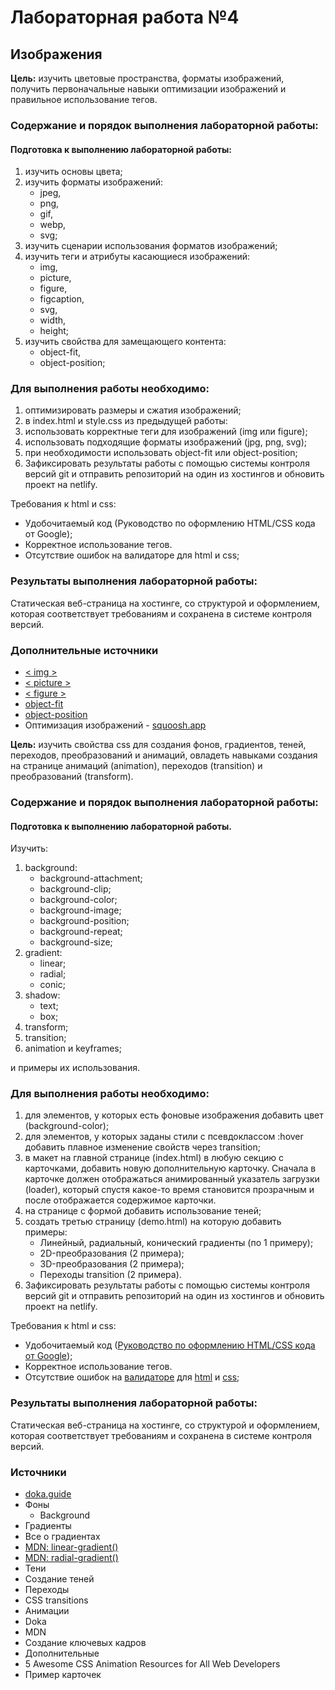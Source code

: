 # Лабораторная работа №4
## Изображения
**Цель:** изучить цветовые пространства, форматы изображений, получить первоначальные навыки оптимизации изображений и правильное использование тегов.

### Содержание и порядок выполнения лабораторной работы:
#### Подготовка к выполнению лабораторной работы:
1. изучить основы цвета;
2. изучить форматы изображений:
   - jpeg, 
   - png, 
   - gif, 
   - webp, 
   - svg;
3. изучить сценарии использования форматов изображений;
4. изучить теги и атрибуты касающиеся изображений:
   - img, 
   - picture,
   - figure,
   - figcaption,
   - svg,
   - width,
   - height; 
5. изучить свойства для замещающего контента:
   - object-fit,
   - object-position;

### Для выполнения работы необходимо:
1. оптимизировать размеры и сжатия изображений;
2. в index.html и style.css из предыдущей работы:
3. использовать корректные теги для изображений (img или figure);
4. использовать подходящие форматы изображений (jpg, png, svg);
5. при необходимости использовать object-fit или object-position; 
6. Зафиксировать результаты работы с помощью системы контроля версий git и отправить репозиторий на один из хостингов и обновить проект на netlify.
 
Требования к html и css:
- Удобочитаемый код (Руководство по оформлению HTML/CSS кода от Google);
- Корректное использование тегов.
- Отсутствие ошибок на валидаторе для html и css;
 
### Результаты выполнения лабораторной работы:
Статическая веб-страница на хостинге, со структурой и оформлением, которая соответствует требованиям и сохранена в системе контроля версий.

### Дополнительные источники
- [< img >](https://developer.mozilla.org/ru/docs/Web/HTML/Element/img)
- [< picture >](https://developer.mozilla.org/ru/docs/Web/HTML/Element/picture)
- [< figure >](https://developer.mozilla.org/ru/docs/Web/HTML/Element/figure)
- [object-fit](https://developer.mozilla.org/ru/docs/Web/CSS/object-fit)
- [object-position](https://developer.mozilla.org/ru/docs/Web/CSS/object-position)
- Оптимизация изображений - [squoosh.app](https://squoosh.app)

**Цель:** изучить свойства css для создания фонов, градиентов, теней, переходов, преобразований и анимаций, овладеть навыками создания на странице анимаций (animation), переходов (transition) и преобразований (transform).
### Содержание и порядок выполнения лабораторной работы:
#### Подготовка к выполнению лабораторной работы. 
Изучить:
1. background:
   - background-attachment;
   - background-clip;
   - background-color;
   - background-image;
   - background-position;
   - background-repeat;
   - background-size;
2. gradient:
   - linear;
   - radial;
   - conic;
3. shadow:
   - text;
   - box;
4. transform;
5. transition;
6. animation и keyframes;

и примеры их использования.
   
### Для выполнения работы необходимо:
   1. для элементов, у которых есть фоновые изображения добавить цвет (background-color);
   2. для элементов, у которых заданы стили с псевдоклассом :hover добавить плавное изменение свойств через transition;
   3. в макет на главной странице (index.html) в любую секцию с карточками, добавить новую дополнительную карточку. Сначала в карточке должен отображаться анимированный указатель загрузки (loader), который спустя какое-то время становится прозрачным и после отображается содержимое карточки.
   4. на странице с формой добавить использование теней;
   5. создать третью страницу (demo.html) на которую добавить примеры:
      - Линейный, радиальный, конический градиенты (по 1 примеру);
      - 2D-преобразования (2 примера);
      - 3D-преобразования (2 примера);
      - Переходы transition (2 примера).
   6. Зафиксировать результаты работы с помощью системы контроля версий git и отправить репозиторий на один из хостингов и обновить проект на netlify.

Требования к html и css:
- Удобочитаемый код ([Руководство по оформлению HTML/CSS кода от Google](https://habr.com/ru/post/143452/));
- Корректное использование тегов.
- Отсутствие ошибок на [валидаторе](https://validator.w3.org/) для [html](https://validator.w3.org/) и [css](https://jigsaw.w3.org/css-validator/);

### Результаты выполнения лабораторной работы:
Статическая веб-страница на хостинге, со структурой и оформлением, которая соответствует требованиям и сохранена в системе контроля версий.

### Источники
- [doka.guide](https://doka.guide/)
- Фоны 
  - Background 
- Градиенты
- Все о градиентах 
- [MDN: linear-gradient()](https://developer.mozilla.org/en-US/docs/Web/CSS/gradient/linear-gradient)
- [MDN: radial-gradient()](https://developer.mozilla.org/en-US/docs/Web/CSS/gradient/radial-gradient) 
- Тени 
- Создание теней 
- Переходы 
- CSS transitions 
- Анимации 
- Doka 
- MDN 
- Создание ключевых кадров 
- Дополнительные 
- 5 Awesome CSS Animation Resources for All Web Developers 
- Пример карточек